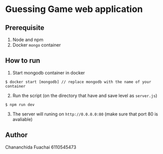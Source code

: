 # Guessing Game web application

## Prerequisite
1. Node and npm
2. Docker `mongo` container

## How to run
1. Start mongodb container in docker
```
$ docker start [mongodb] // replace mongodb with the name of your container
```
2. Run the script (on the directory that have and save level as `server.js`)
```
$ npm run dev
```
3. The server will runing on `http://0.0.0.0:80` (make sure that port 80 is avaliable)

## Author
Chananchida Fuachai 6110545473